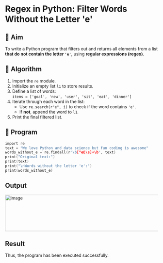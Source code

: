 # Regex in Python: Filter Words Without the Letter 'e'

## 🎯 Aim
To write a Python program that filters out and returns all elements from a list **that do not contain the letter `'e'`**, using **regular expressions (regex)**.

## 🧠 Algorithm
1. Import the `re` module.
2. Initialize an empty list `l1` to store results.
3. Define a list of words:  
   `items = ['goal', 'new', 'user', 'sit', 'eat', 'dinner']`
4. Iterate through each word in the list:
   - Use `re.search(r"e", i)` to check if the word contains `'e'`.
   - If **not**, append the word to `l1`.
5. Print the final filtered list.

## 🧾 Program
```c
import re
text = "We love Python and data science but fun coding is awesome"
words_without_e = re.findall(r'\b[^eE\s]+\b', text)
print("Original text:")
print(text)
print("\nWords without the letter 'e':")
print(words_without_e)

```
## Output
<img width="632" height="120" alt="image" src="https://github.com/user-attachments/assets/44922af5-fc55-49ad-b26e-4c19b9edbcbf" />

## Result
Thus, the program has been executed successfully.

